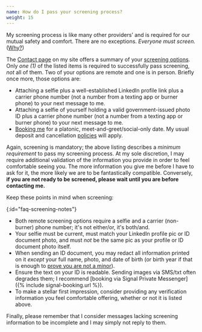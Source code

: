 ```yaml
---
name: How do I pass your screening process?
weight: 15
---
```


My screening process is like many other providers&rsquo; and is required for our mutual safety and comfort. There are no exceptions. <em>Everyone must screen.</em> ([Why?](#faq-why-must-i-screen-screening-makes-me-nervous))

The [Contact page](#contact) on my site offers a summary of your [screening options](#screening-options). Only <em>one (1)</em> of the listed items is required to successfully pass screening, <em>not</em> all of them. Two of your options are remote and one is in person. Briefly once more, those options are:

* Attaching a selfie plus a well-established LinkedIn profile link plus a carrier phone number (not a number from a texting app or burner phone) to your next message to me.
* Attaching a selfie of yourself holding a valid government-issued photo ID plus a carrier phone number (not a number from a texting app or burner phone) to your next message to me.
* [Booking me](#contact) for a platonic, meet-and-greet/social-only date. My usual deposit and cancellation [policies](#policies) will apply.

Again, screening is mandatory; the above listing describes a _minimum requirement_ to pass my screening process. At my sole discretion, I may require additional validation of the information you provide in order to feel comfortable seeing you. The more information you give me before I have to ask for it, the more likely we are to be fantastically compatible. Conversely, <strong>if you are not ready to be screened, please wait until you are before contacting me.</strong>

Keep these points in mind when screening:

{:id="faq-screening-notes"}
* Both remote screening options require a selfie and a carrier (non-burner) phone number; it's not either/or, it's both/and.
* Your selfie must be current, must match your LinkedIn profile pic or ID document photo, and must _not_ be the same pic as your profile or ID document photo itself.
* When sending an ID document, you may redact all information printed on it _except_ your full name, photo, and date of birth (or birth year if that is enough to [prove you are not a minor](#dos-and-donts-be-of-majority-age)).
* Ensure the text on your ID is readable. Sending images via SMS/txt often degrades them; I recommend [booking via Signal Private Messenger]({% include signal-booking.url %}).
* To make a stellar first impression, consider providing any verification information you feel comfortable offering, whether or not it is listed above.

Finally, please remember that I consider messages lacking screening information to be incomplete and I may simply not reply to them.
